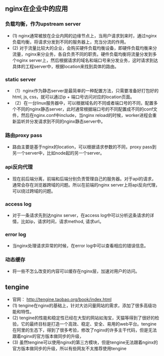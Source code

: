 ## nginx在企业中的应用
### 负载均衡，作为upstream server
* (1) nginx通常被放在企业内网的边缘节点上，当用户请求到来时，通过nginx负载均衡，将请求分发到不同的服务器上，充当分流的作用。
* (2) 对于流量比较大的企业，会购买硬件负载均衡设备，即硬件负载均衡来分流量，nginx来分业务，各自负责不同的职责。硬件负载均衡将流量分发到多个nginx server上，然后根据请求的域名和端口号来分发业务，这时请求到达具体的工程server中，根据location来找到具体的路由。
### static server
* （1）nginx作为静态server是最简单的一种配置方法，只需要准备好打包好的html, js, css，就可以通过ip + 端口号访问对应的location页面。
* （2）在一台linux服务器中，可以根据域名的不同或者端口号的不同，配置多个不同的nginx静态server，此时通常根据端口号的不同配置成不同的conf文件，然后在nginx.conf中include，当nginx reload的时候，worker进程会重新监听并分发请求到不同的nginx静态server中。
### 路由proxy pass
* 路由主要是基于nginx的location，可以根据请求参数的不同，proxy pass到另一个server中，比如node起的另一个server。
### api反向代理
* 现在前后端分离，前端和后端分别负责管理自己的服务器。对于api的请求，通常会存在浏览器跨域的问题。所以在前端的nginx server上将api反向代理，可以绕过跨域的问题。
### access log
* 对于一条请求先到达nginx server，在access log中可以分析这条请求的详情，比如ip，请求时间，请求method, 请求url。
### error log
* 当nginx处理请求异常的时候，在error log中可以查看相应的错误信息。
### 动态缓存
* 将一些不怎么改变的内容可以缓存在nginx层，加速对用户的访问。

## tengine
* 官网： http://tengine.taobao.org/book/index.html
* (1) tengine在nginx的基础上，针对大访问量网站的需求，添加了很多高级功能和特性。
* (2) tengine的性能和稳定性已经在大型的网站如淘宝，天猫等得到了很好的检验，它的最终目标是打造一个高效、稳定、安全、易用的web平台。tengine在阿里的生态下，得到了很多考验，修改了nginx的许多主干代码，但是无法跟着nginx的官方版本做同步的升级，
* (3) 虽然tengine可以使用nginx的第三方模块，但是tengine无法跟着nginx的官方版本做同步的升级，所以有些网友不太推荐使用tengine